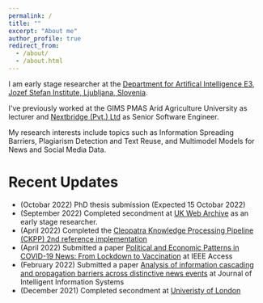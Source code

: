 ```yaml
---
permalink: /
title: ""
excerpt: "About me"
author_profile: true
redirect_from: 
  - /about/
  - /about.html
---
```


I am early stage researcher at the [Department for Artifical Intelligence E3, Jozef Stefan Institute, Ljubljana, Slovenia](https://ailab.ijs.si/).

I've previously worked at the GIMS PMAS Arid Agriculture University as lecturer and [Nextbridge (Pvt.) Ltd](https://nextbridge.com) as Senior Software Engineer.

My research interests include topics such as  Information Spreading Barriers, Plagiarism Detection and Text Reuse, and Multimodel Models for News and Social Media Data.

Recent Updates
======
- (Octobar 2022) PhD thesis submission (Expected 15 Octobar 2022)
- (September 2022) Completed secondment at [UK Web Archive](https://www.webarchive.org.uk/en/ukwa/) as an early stage researcher.
- (April 2022) Completed the [Cleopatra Knowledge Processing Pipeline (CKPP) 2nd reference implementation](http://web.archive.org/web/20220419093637/http://cleopatra.ijs.si/ckpp/)
- (April 2022) Submitted a paper [Political and Economic Patterns in COVID-19 News: From Lockdown to Vaccination](https://ieeexplore.ieee.org/document/9749092) at IEEE Access
- (February 2022) Submitted a paper [Analysis of information cascading and propagation barriers across distinctive news events](https://link.springer.com/article/10.1007/s10844-021-00654-9) at Journal of Intelligent Information Systems
- (December 2021) Completed secondment at [Univeristy of London](https://www.london.ac.uk/)
